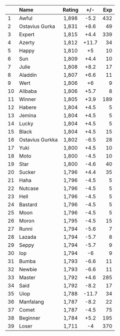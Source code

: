 | |Name|Rating|+/-|Exp|
|-|:---|:----:|:-:|--:|
|1|Awful|1,898|-5.2|432|
|2|Ostavius Gurka|1,831|+8.6|49|
|3|Expert|1,815|+4.4|339|
|4|Azerty|1,812|+11.7|34|
|5|Happy|1,810|+5|10|
|6|Sun|1,809|+4.4|10|
|7|Julie|1,808|+8.2|17|
|8|Aladdin|1,807|+6.6|11|
|9|Wert|1,806|+6|9|
|10|Alibaba|1,806|+5.7|8|
|11|Winner|1,805|+3.9|189|
|12|Habere|1,804|+4.5|5|
|13|Jemina|1,804|+4.5|5|
|14|Lucky|1,804|+4.5|5|
|15|Black|1,804|+4.5|15|
|16|Ostavius Gurkka|1,802|-6.5|28|
|17|Yuki|1,800|+4.5|10|
|18|Moto|1,800|-4.5|10|
|19|Star|1,800|-4.6|40|
|20|Sucker|1,796|+4.4|35|
|21|Haha|1,796|-4.5|5|
|22|Nutcase|1,796|-4.5|5|
|23|Hell|1,796|-4.5|5|
|24|Bastard|1,796|-4.5|5|
|25|Moon|1,796|-4.5|5|
|26|Moron|1,795|-4.5|15|
|27|Runni|1,794|-5.6|7|
|28|Lazada|1,794|-5.7|8|
|29|Seppy|1,794|-5.7|9|
|30|Iop|1,794|-6|9|
|31|Bumba|1,793|-6.6|11|
|32|Newbie|1,793|-6.6|11|
|33|Master|1,792|+4.6|285|
|34|Said|1,792|-8.2|17|
|35|Uiop|1,788|-11.7|34|
|36|Manfalang|1,787|-8.2|22|
|37|Comet|1,787|-4.5|75|
|38|Beginner|1,784|+5.2|195|
|39|Loser|1,711|-4|370|
